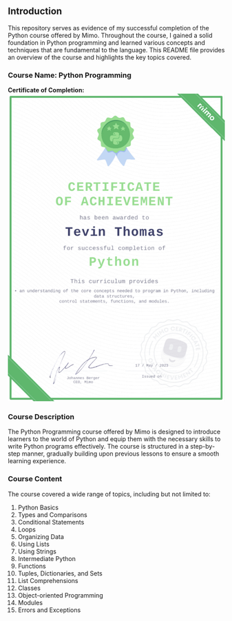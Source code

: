 ## Introduction

This repository serves as evidence of my successful completion of the Python course offered by Mimo. Throughout the course, I gained a solid foundation in Python programming and learned various concepts and techniques that are fundamental to the language. This README file provides an overview of the course and highlights the key topics covered.


### Course Name: Python Programming

<b>Certificate of Completion:</b>
<img src="79D86626-5D14-49B9-A626-FACF82941BA5.jpeg">


### Course Description

The Python Programming course offered by Mimo is designed to introduce learners to the world of Python and equip them with the necessary skills to write Python programs effectively. The course is structured in a step-by-step manner, gradually building upon previous lessons to ensure a smooth learning experience.

### Course Content

The course covered a wide range of topics, including but not limited to:

1. Python Basics
2. Types and Comparisons
3. Conditional Statements
4. Loops
5. Organizing Data
6. Using Lists
7. Using Strings
8. Intermediate Python
9. Functions
10. Tuples, Dictionaries, and Sets
11. List Comprehensions
12. Classes
13. Object-oriented Programming
14. Modules
15. Errors and Exceptions
